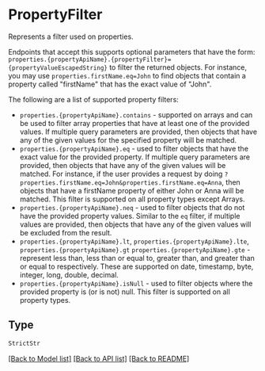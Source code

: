 # PropertyFilter

Represents a filter used on properties.

Endpoints that accept this supports optional parameters that have the form:
`properties.{propertyApiName}.{propertyFilter}={propertyValueEscapedString}` to filter the returned objects.
For instance, you may use `properties.firstName.eq=John` to find objects that contain a property called
"firstName" that has the exact value of "John".

The following are a list of supported property filters:

- `properties.{propertyApiName}.contains` - supported on arrays and can be used to filter array properties
  that have at least one of the provided values. If multiple query parameters are provided, then objects
  that have any of the given values for the specified property will be matched.
- `properties.{propertyApiName}.eq` - used to filter objects that have the exact value for the provided
  property. If multiple query parameters are provided, then objects that have any of the given values
  will be matched. For instance, if the user provides a request by doing
  `?properties.firstName.eq=John&properties.firstName.eq=Anna`, then objects that have a firstName property
  of either John or Anna will be matched. This filter is supported on all property types except Arrays.
- `properties.{propertyApiName}.neq` - used to filter objects that do not have the provided property values.
  Similar to the `eq` filter, if multiple values are provided, then objects that have any of the given values
  will be excluded from the result.
- `properties.{propertyApiName}.lt`, `properties.{propertyApiName}.lte`, `properties.{propertyApiName}.gt`
  `properties.{propertyApiName}.gte` - represent less than, less than or equal to, greater than, and greater
  than or equal to respectively. These are supported on date, timestamp, byte, integer, long, double, decimal.
- `properties.{propertyApiName}.isNull` - used to filter objects where the provided property is (or is not) null.
  This filter is supported on all property types.


## Type
```python
StrictStr
```


[[Back to Model list]](../../../README.md#models-v2-link) [[Back to API list]](../../README.md#documentation-for-api-endpoints) [[Back to README]](../../README.md)
